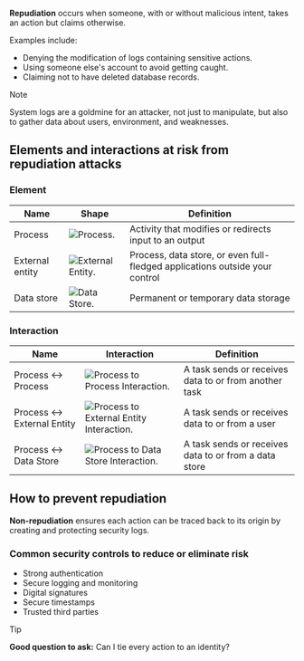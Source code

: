 **Repudiation** occurs when someone, with or without malicious intent, takes an action but claims otherwise. 

Examples include:

- Denying the modification of logs containing sensitive actions.
- Using someone else's account to avoid getting caught.
- Claiming not to have deleted database records.

> [!NOTE]
> System logs are a goldmine for an attacker, not just to manipulate, but also to gather data about users, environment, and weaknesses.

## Elements and interactions at risk from repudiation attacks

### Element

|Name|Shape|Definition|
|----|-----|----------|
|Process|![Process.](../media/process50.png)|Activity that modifies or redirects input to an output|
|External entity|![External Entity.](../media/external-entity50.png)|Process, data store, or even full-fledged applications outside your control|
|Data store|![Data Store.](../media/data-store50.png)|Permanent or temporary data storage|

### Interaction

|Name|Interaction|Definition|
|----|-----------|----------|
|Process <-> Process|![Process to Process Interaction.](../media/process-process.png)|A task sends or receives data to or from another task|
|Process <-> External Entity|![Process to External Entity Interaction.](../media/process-externalentity.png)|A task sends or receives data to or from a user|
|Process <-> Data Store|![Process to Data Store Interaction.](../media/process-datastore.png)|A task sends or receives data to or from a data store|

## How to prevent repudiation

**Non-repudiation** ensures each action can be traced back to its origin by creating and protecting security logs.

### Common security controls to reduce or eliminate risk

- Strong authentication
- Secure logging and monitoring
- Digital signatures
- Secure timestamps
- Trusted third parties

> [!TIP]
> **Good question to ask:**
> Can I tie every action to an identity?

